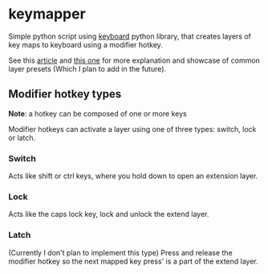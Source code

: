 # keymapper
Simple python script using [keyboard](https://github.com/boppreh/keyboard/) python library, that creates layers of key maps to keyboard using a modifier hotkey.

See this [article](https://dreymar.colemak.org/layers-extend.html) and [this one](https://getreuer.info/posts/keyboards/symbol-layer/index.html) for more explanation and showcase of common layer presets (Which I plan to add in the future).

## Modifier hotkey types
**Note**: a hotkey can be composed of one or more keys

Modifier hotkeys can activate a layer using one of three types: switch, lock or latch.

### Switch
Acts like shift or ctrl keys, where you hold down to open an extension layer.

### Lock
Acts like the caps lock key, lock and unlock the extend layer.

### Latch
(Currently I don't plan to implement this type)
Press and release the modifier hotkey so the next mapped key press' is a part of the extend layer.